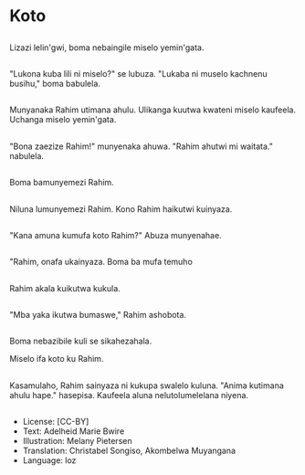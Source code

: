 # Koto

##
Lizazi lelin'gwi, boma nebaingile miselo yemin'gata.

##
"Lukona kuba lili ni miselo?" se lubuza. "Lukaba ni muselo kachnenu busihu," boma babulela.

##
Munyanaka Rahim utimana ahulu. Ulikanga kuutwa kwateni miselo kaufeela. Uchanga miselo yemin'gata.

##
"Bona zaezize Rahim!" munyenaka ahuwa. "Rahim ahutwi mi waitata." nabulela.

##
Boma bamunyemezi Rahim.

##
Niluna lumunyemezi Rahim. Kono Rahim haikutwi kuinyaza.

##
"Kana amuna kumufa koto Rahim?" Abuza munyenahae.

##
"Rahim, onafa ukainyaza. Boma ba mufa temuho

##
Rahim akala kuikutwa kukula.

##
"Mba yaka ikutwa bumaswe," Rahim ashobota.

##
Boma nebazibile kuli se sikahezahala.

Miselo ifa koto ku Rahim.

##
Kasamulaho, Rahim sainyaza ni kukupa swalelo kuluna. "Anima kutimana ahulu hape." hasepisa. Kaufeela aluna nelutolumelelana niyena.

##
* License: [CC-BY]
* Text: Adelheid Marie Bwire
* Illustration: Melany Pietersen
* Translation: Christabel Songiso, Akombelwa Muyangana
* Language: loz
